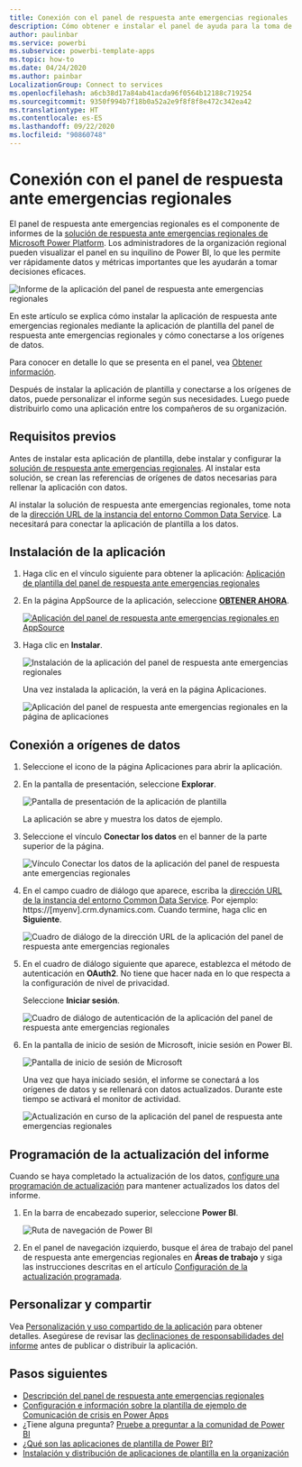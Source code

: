 ```yaml
---
title: Conexión con el panel de respuesta ante emergencias regionales
description: Cómo obtener e instalar el panel de ayuda para la toma de decisiones de la COVID-19 para la aplicación de plantilla de respuesta ante emergencias regionales y cómo conectarse a los datos
author: paulinbar
ms.service: powerbi
ms.subservice: powerbi-template-apps
ms.topic: how-to
ms.date: 04/24/2020
ms.author: painbar
LocalizationGroup: Connect to services
ms.openlocfilehash: a6cb38d17a84ab41acda96f0564b12188c719254
ms.sourcegitcommit: 9350f994b7f18b0a52a2e9f8f8f8e472c342ea42
ms.translationtype: HT
ms.contentlocale: es-ES
ms.lasthandoff: 09/22/2020
ms.locfileid: "90860748"
---
```

# <a name="connect-to-the-regional-emergency-response-dashboard"></a>Conexión con el panel de respuesta ante emergencias regionales
El panel de respuesta ante emergencias regionales es el componente de informes de la [solución de respuesta ante emergencias regionales de Microsoft Power Platform](/powerapps/sample-apps/regional-emergency-response/overview). Los administradores de la organización regional pueden visualizar el panel en su inquilino de Power BI, lo que les permite ver rápidamente datos y métricas importantes que les ayudarán a tomar decisiones eficaces.

![Informe de la aplicación del panel de respuesta ante emergencias regionales](media/service-connect-to-regional-emergency-response/service-regional-emergency-response-app-report.png)

En este artículo se explica cómo instalar la aplicación de respuesta ante emergencias regionales mediante la aplicación de plantilla del panel de respuesta ante emergencias regionales y cómo conectarse a los orígenes de datos.

Para conocer en detalle lo que se presenta en el panel, vea [Obtener información](/powerapps/sample-apps/regional-emergency-response/portals-admin-reporting#get-insights).

Después de instalar la aplicación de plantilla y conectarse a los orígenes de datos, puede personalizar el informe según sus necesidades. Luego puede distribuirlo como una aplicación entre los compañeros de su organización.

## <a name="prerequisites"></a>Requisitos previos

Antes de instalar esta aplicación de plantilla, debe instalar y configurar la [solución de respuesta ante emergencias regionales](/powerapps/sample-apps/regional-emergency-response/deploy). Al instalar esta solución, se crean las referencias de orígenes de datos necesarias para rellenar la aplicación con datos.

Al instalar la solución de respuesta ante emergencias regionales, tome nota de la [dirección URL de la instancia del entorno Common Data Service](/powerapps/sample-apps/regional-emergency-response/deploy#step-5-configure-and-publish-power-bi-dashboard). La necesitará para conectar la aplicación de plantilla a los datos.

## <a name="install-the-app"></a>Instalación de la aplicación

1. Haga clic en el vínculo siguiente para obtener la aplicación: [Aplicación de plantilla del panel de respuesta ante emergencias regionales](https://appsource.microsoft.com/product/power-bi/powerapps_cxo.regional_response)

1. En la página AppSource de la aplicación, seleccione [**OBTENER AHORA**](https://appsource.microsoft.com/product/power-bi/powerapps_cxo.regional_response).

    [![Aplicación del panel de respuesta ante emergencias regionales en AppSource](media/service-connect-to-regional-emergency-response/service-regional-emergency-response-app-appsource-get-it-now.png)](https://appsource.microsoft.com/product/power-bi/powerapps_cxo.regional_response)

1. Haga clic en **Instalar**. 

    ![Instalación de la aplicación del panel de respuesta ante emergencias regionales](media/service-connect-to-regional-emergency-response/service-regional-emergency-response-select-install.png)

    Una vez instalada la aplicación, la verá en la página Aplicaciones.

   ![Aplicación del panel de respuesta ante emergencias regionales en la página de aplicaciones](media/service-connect-to-regional-emergency-response/service-regional-emergency-response-app-apps-page-icon.png)

## <a name="connect-to-data-sources"></a>Conexión a orígenes de datos

1. Seleccione el icono de la página Aplicaciones para abrir la aplicación.

1. En la pantalla de presentación, seleccione **Explorar**.

   ![Pantalla de presentación de la aplicación de plantilla](media/service-connect-to-regional-emergency-response/service-regional-emergency-response-app-splash-screen.png)

   La aplicación se abre y muestra los datos de ejemplo.

1. Seleccione el vínculo **Conectar los datos** en el banner de la parte superior de la página.

   ![Vínculo Conectar los datos de la aplicación del panel de respuesta ante emergencias regionales](media/service-connect-to-regional-emergency-response/service-regional-emergency-response-app-connect-data.png)

1. En el campo cuadro de diálogo que aparece, escriba la [dirección URL de la instancia del entorno Common Data Service](/powerapps/sample-apps/emergency-response/deploy-configure#publish-the-power-bi-dashboard). Por ejemplo: https://[myenv].crm.dynamics.com. Cuando termine, haga clic en **Siguiente**.

   ![Cuadro de diálogo de la dirección URL de la aplicación del panel de respuesta ante emergencias regionales](media/service-connect-to-regional-emergency-response/service-regional-emergency-response-app-url-dialog.png)

1. En el cuadro de diálogo siguiente que aparece, establezca el método de autenticación en **OAuth2**. No tiene que hacer nada en lo que respecta a la configuración de nivel de privacidad.

   Seleccione **Iniciar sesión**.

   ![Cuadro de diálogo de autenticación de la aplicación del panel de respuesta ante emergencias regionales](media/service-connect-to-regional-emergency-response/service-regional-emergency-response-app-authentication-dialog.png)

1. En la pantalla de inicio de sesión de Microsoft, inicie sesión en Power BI.

   ![Pantalla de inicio de sesión de Microsoft](media/service-connect-to-regional-emergency-response/service-regional-emergency-response-app-microsoft-login.png)

   Una vez que haya iniciado sesión, el informe se conectará a los orígenes de datos y se rellenará con datos actualizados. Durante este tiempo se activará el monitor de actividad.

   ![Actualización en curso de la aplicación del panel de respuesta ante emergencias regionales](media/service-connect-to-regional-emergency-response/service-regional-emergency-response-app-refresh-monitor.png)

## <a name="schedule-report-refresh"></a>Programación de la actualización del informe

Cuando se haya completado la actualización de los datos, [configure una programación de actualización](../connect-data/refresh-scheduled-refresh.md) para mantener actualizados los datos del informe.

1. En la barra de encabezado superior, seleccione **Power BI**.

   ![Ruta de navegación de Power BI](media/service-connect-to-regional-emergency-response/service-regional-emergency-response-app-powerbi-breadcrumb.png)

1. En el panel de navegación izquierdo, busque el área de trabajo del panel de respuesta ante emergencias regionales en **Áreas de trabajo** y siga las instrucciones descritas en el artículo [Configuración de la actualización programada](../connect-data/refresh-scheduled-refresh.md).

## <a name="customize-and-share"></a>Personalizar y compartir

Vea [Personalización y uso compartido de la aplicación](../connect-data/service-template-apps-install-distribute.md#customize-and-share-the-app) para obtener detalles. Asegúrese de revisar las [declinaciones de responsabilidades del informe](/powerapps/sample-apps/regional-emergency-response/overview#disclaimer) antes de publicar o distribuir la aplicación.

## <a name="next-steps"></a>Pasos siguientes
* [Descripción del panel de respuesta ante emergencias regionales](/powerapps/sample-apps/regional-emergency-response/portals-admin-reporting#get-insights)
* [Configuración e información sobre la plantilla de ejemplo de Comunicación de crisis en Power Apps](/powerapps/maker/canvas-apps/sample-crisis-communication-app)
* ¿Tiene alguna pregunta? [Pruebe a preguntar a la comunidad de Power BI](https://community.powerbi.com/)
* [¿Qué son las aplicaciones de plantilla de Power BI?](../connect-data/service-template-apps-overview.md)
* [Instalación y distribución de aplicaciones de plantilla en la organización](../connect-data/service-template-apps-install-distribute.md)
